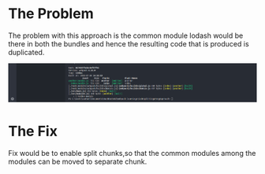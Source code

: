 # The Problem

The problem with this approach is the common module lodash would be there in both the bundles and hence the resulting code that is produced is duplicated.

![Output](/CodeSplittingWrongApproach/support/develop.PNG)

# The Fix

Fix would be to enable split chunks,so that the common modules among the modules can be moved to separate chunk.